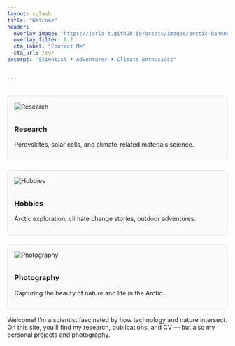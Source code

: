 ```yaml
---
layout: splash
title: "Welcome"
header:
  overlay_image: "https://jarla-t.github.io/assets/images/arctic-banner.jpg"
  overlay_filter: 0.2
  cta_label: "Contact Me"
  cta_url: /cv/
excerpt: "Scientist • Adventurer • Climate Enthusiast"


---
```


<div style="display: flex; flex-wrap: wrap; gap: 20px; margin-top: 2rem;">

  <a href="/research/" style="flex: 1 1 300px; text-decoration: none; color: inherit; border: 1px solid #ddd; border-radius: 8px; padding: 15px; background: #fafafa;">
    <img src="https://jarla-t.github.io/assets/images/research-icon.png" alt="Research" style="max-width: 100%; height: auto; margin-bottom: 10px;">
    <h3>Research</h3>
    <p>Perovskites, solar cells, and climate-related materials science.</p>
  </a>

  <a href="/hobbies/" style="flex: 1 1 300px; text-decoration: none; color: inherit; border: 1px solid #ddd; border-radius: 8px; padding: 15px; background: #fafafa;">
    <img src="https://jarla-t.github.io/assets/images/hobbies-icon.jpg" alt="Hobbies" style="max-width: 100%; height: auto; margin-bottom: 10px;">
    <h3>Hobbies</h3>
    <p>Arctic exploration, climate change stories, outdoor adventures.</p>
  </a>

  <a href="/photography/" style="flex: 1 1 300px; text-decoration: none; color: inherit; border: 1px solid #ddd; border-radius: 8px; padding: 15px; background: #fafafa;">
    <img src="https://jarla-t.github.io/assets/images/photography-icon.jpg" alt="Photography" style="max-width: 100%; height: auto; margin-bottom: 10px;">
    <h3>Photography</h3>
    <p>Capturing the beauty of nature and life in the Arctic.</p>
  </a>

</div>


Welcome! I’m a scientist fascinated by how technology and nature intersect.  
On this site, you’ll find my research, publications, and CV — but also my personal projects and photography.
